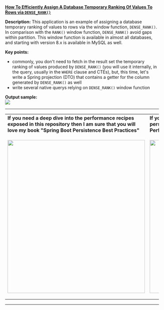 **[How To Efficiently Assign A Database Temporary Ranking Of Values To Rows via `DENSE_RANK()`](https://github.com/AnghelLeonard/Hibernate-SpringBoot/tree/master/HibernateSpringBootDenseRankFunction)**
 
**Description:** This application is an example of assigning a database temporary ranking of values to rows via the window function, `DENSE_RANK()`. In comparison with the `RANK()` window function, `DENSE_RANK()` avoid gaps within partition. This window function is available in almost all databases, and starting with version 8.x is available in MySQL as well.

**Key points:**
- commonly, you don't need to fetch in the result set the temporary ranking of values produced by `DENSE_RANK()` (you will use it internally, in the query, usually in the `WHERE` clause and CTEs), but, this time, let's write a Spring projection (DTO) that contains a getter for the column generated by `DENSE_RANK()` as well
- write several native querys relying on `DENSE_RANK()` window function
     
**Output sample:**\
![](https://github.com/AnghelLeonard/Hibernate-SpringBoot/blob/master/HibernateSpringBootDenseRankFunction/assign%20ranking%20to%20rows.png)
     
-----------------------------------------------------------------------------------------------------------------------    
<table>
     <tr><td><b>If you need a deep dive into the performance recipes exposed in this repository then I am sure that you will love my book "Spring Boot Persistence Best Practices"</b></td><td><b>If you need a hand of tips and illustrations of 100+ Java persistence performance issues then "Java Persistence Performance Illustrated Guide" is for you.</b></td></tr>
     <tr><td>
<a href="https://www.apress.com/us/book/9781484256251"><p align="left"><img src="https://github.com/AnghelLeonard/Hibernate-SpringBoot/blob/master/Spring%20Boot%20Persistence%20Best%20Practices.jpg" height="500" width="450"/></p></a>
</td><td>
<a href="https://leanpub.com/java-persistence-performance-illustrated-guide"><p align="right"><img src="https://github.com/AnghelLeonard/Hibernate-SpringBoot/blob/master/Java%20Persistence%20Performance%20Illustrated%20Guide.jpg" height="500" width="450"/></p></a>
</td></tr></table>

-----------------------------------------------------------------------------------------------------------------------    

